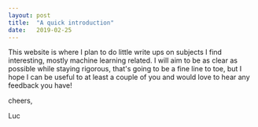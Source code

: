 ```yaml
---
layout: post
title:  "A quick introduction"
date:   2019-02-25
---
```


This website is where I plan to do little write ups on subjects I find interesting, mostly machine learning related. I will aim to be as clear as possible while staying rigorous, that's going to be a fine line to toe, but I hope I can be useful to at least a couple of you and would love to hear any feedback you have!  

cheers,  

Luc